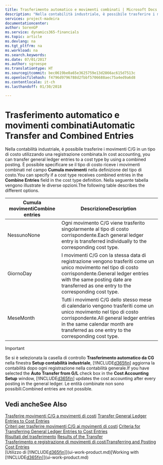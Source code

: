 ```yaml
---
title: Trasferimento automatico e movimenti combinati | Microsoft Docs
description: "Nella contabilità industriale, è possibile trasferire i movimenti C/G in un tipo di costo utilizzando una registrazione combinata. È possibile specificare se il tipo di costo riceve i movimenti combinati nel campo **Cumula movimenti** nella definizione del tipo di costo. Nella seguente tabella vengono illustrate le diverse opzioni."
services: project-madeira
documentationcenter: 
author: SorenGP
ms.service: dynamics365-financials
ms.topic: article
ms.devlang: na
ms.tgt_pltfrm: na
ms.workload: na
ms.search.keywords: 
ms.date: 07/01/2017
ms.author: sgroespe
ms.translationtype: HT
ms.sourcegitcommit: bec0619be0a65e3625759e13d2866ac615d7513c
ms.openlocfilehash: f4796d9796788d2fbbf5706688aec75a4ed9a6d8
ms.contentlocale: it-ch
ms.lasthandoff: 01/30/2018

---
```

# <a name="automatic-transfer-and-combined-entries"></a><span data-ttu-id="7bb33-105">Trasferimento automatico e movimenti combinati</span><span class="sxs-lookup"><span data-stu-id="7bb33-105">Automatic Transfer and Combined Entries</span></span>
<span data-ttu-id="7bb33-106">Nella contabilità industriale, è possibile trasferire i movimenti C/G in un tipo di costo utilizzando una registrazione combinata.</span><span class="sxs-lookup"><span data-stu-id="7bb33-106">In cost accounting, you can transfer general ledger entries to a cost type by using a combined posting.</span></span> <span data-ttu-id="7bb33-107">È possibile specificare se il tipo di costo riceve i movimenti combinati nel campo **Cumula movimenti** nella definizione del tipo di costo.</span><span class="sxs-lookup"><span data-stu-id="7bb33-107">You can specify if a cost type receives combined entries in the **Combine Entries** field in the cost type definition.</span></span> <span data-ttu-id="7bb33-108">Nella seguente tabella vengono illustrate le diverse opzioni.</span><span class="sxs-lookup"><span data-stu-id="7bb33-108">The following table describes the different options.</span></span>  

|<span data-ttu-id="7bb33-109">Cumula movimenti</span><span class="sxs-lookup"><span data-stu-id="7bb33-109">Combine entries</span></span>|<span data-ttu-id="7bb33-110">Descrizione</span><span class="sxs-lookup"><span data-stu-id="7bb33-110">Description</span></span>|  
|---------------------|-----------------|  
|<span data-ttu-id="7bb33-111">Nessuno</span><span class="sxs-lookup"><span data-stu-id="7bb33-111">None</span></span>|<span data-ttu-id="7bb33-112">Ogni movimento C/G viene trasferito singolarmente al tipo di costo corrispondente.</span><span class="sxs-lookup"><span data-stu-id="7bb33-112">Each general ledger entry is transferred individually to the corresponding cost type.</span></span>|  
|<span data-ttu-id="7bb33-113">Giorno</span><span class="sxs-lookup"><span data-stu-id="7bb33-113">Day</span></span>|<span data-ttu-id="7bb33-114">I movimenti C/G con la stessa data di registrazione vengono trasferiti come un unico movimento nel tipo di costo corrispondente.</span><span class="sxs-lookup"><span data-stu-id="7bb33-114">General ledger entries with the same posting date are transferred as one entry to the corresponding cost type.</span></span>|  
|<span data-ttu-id="7bb33-115">Mese</span><span class="sxs-lookup"><span data-stu-id="7bb33-115">Month</span></span>|<span data-ttu-id="7bb33-116">Tutti i movimenti C/G dello stesso mese di calendario vengono trasferiti come un unico movimento nel tipo di costo corrispondente.</span><span class="sxs-lookup"><span data-stu-id="7bb33-116">All general ledger entries in the same calendar month are transferred as one entry to the corresponding cost type.</span></span>|  

> [!IMPORTANT]  
>  <span data-ttu-id="7bb33-117">Se si è selezionata la casella di controllo **Trasferimento automatico da CG** nella finestra **Setup contabilità industriale**, [!INCLUDE[d365fin](includes/d365fin_md.md)] aggiorna la contabilità dopo ogni registrazione nella contabilità generale.</span><span class="sxs-lookup"><span data-stu-id="7bb33-117">If you have selected the **Auto Transfer from G/L** check box in the **Cost Accounting Setup** window, [!INCLUDE[d365fin](includes/d365fin_md.md)] updates the cost accounting after every posting in the general ledger.</span></span> <span data-ttu-id="7bb33-118">Le entità combinate non sono possibili.</span><span class="sxs-lookup"><span data-stu-id="7bb33-118">Combined entries are not possible.</span></span>  

## <a name="see-also"></a><span data-ttu-id="7bb33-119">Vedi anche</span><span class="sxs-lookup"><span data-stu-id="7bb33-119">See Also</span></span>  
 <span data-ttu-id="7bb33-120">[Trasferire movimenti C/G a movimenti di costi](finance-how-to-transfer-general-ledger-entries-to-cost-entries.md) </span><span class="sxs-lookup"><span data-stu-id="7bb33-120">[Transfer General Ledger Entries to Cost Entries](finance-how-to-transfer-general-ledger-entries-to-cost-entries.md) </span></span>  
 <span data-ttu-id="7bb33-121">[Criteri per trasferire movimenti C/G ai movimenti di costi](finance-criteria-for-transferring-general-ledger-entries-to-cost-entries.md) </span><span class="sxs-lookup"><span data-stu-id="7bb33-121">[Criteria for Transferring General Ledger Entries to Cost Entries](finance-criteria-for-transferring-general-ledger-entries-to-cost-entries.md) </span></span>  
 <span data-ttu-id="7bb33-122">[Risultati del trasferimento](finance-results-of-the-transfer.md) </span><span class="sxs-lookup"><span data-stu-id="7bb33-122">[Results of the Transfer](finance-results-of-the-transfer.md) </span></span>  
 [<span data-ttu-id="7bb33-123">Trasferimento e registrazione di movimenti di costi</span><span class="sxs-lookup"><span data-stu-id="7bb33-123">Transferring and Posting Cost Entries</span></span>](finance-transfer-and-post-cost-entries.md)  
 <span data-ttu-id="7bb33-124">[Utilizzo di [!INCLUDE[d365fin](includes/d365fin_md.md)]](ui-work-product.md)</span><span class="sxs-lookup"><span data-stu-id="7bb33-124">[Working with [!INCLUDE[d365fin](includes/d365fin_md.md)]](ui-work-product.md)</span></span>

